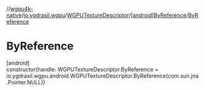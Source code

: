 //[wgpu4k-native](../../../../index.md)/[io.ygdrasil.wgpu](../../index.md)/[WGPUTextureDescriptor](../index.md)/[[android]ByReference](index.md)/[ByReference](-by-reference.md)

# ByReference

[android]\
constructor(handle: WGPUTextureDescriptor.ByReference = io.ygdrasil.wgpu.android.WGPUTextureDescriptor.ByReference(com.sun.jna.Pointer.NULL))